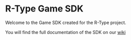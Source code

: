 # R-Type Game SDK

Welcome to the Game SDK created for the R-Type project.

You will find the full documentation of the SDK on
our [wiki](https://g-epitech.github.io/DFMY-RType/docs/sdk/network)
